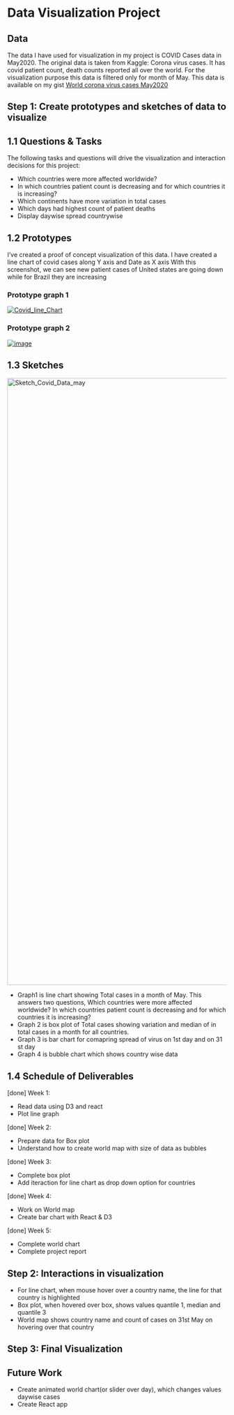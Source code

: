 # Data Visualization Project

## Data
The data I have used for visualization in my project is COVID Cases data in May2020. 
The original data is taken from Kaggle: Corona virus cases. It has covid patient count, death counts reported all over the world. For the visualization purpose this data is filtered only for month of May.
This data is available on my gist [World corona virus cases May2020](https://gist.github.com/manasishrotri/4e43a48d4a8c89f011dbf18b7de28190)

## Step 1: Create prototypes and sketches of data to visualize

## 1.1 Questions & Tasks

The following tasks and questions will drive the visualization and interaction decisions for this project:

 * Which countries were more affected worldwide?
 * In which countries patient count is decreasing and for which countries it is increasing?
 * Which continents have more variation in total cases
 * Which days had highest count of patient deaths
 * Display daywise spread countrywise


## 1.2 Prototypes

I’ve created a proof of concept visualization of this data. 
I have created a line chart of covid cases along Y axis and Date as X axis
With this screenshot, we can see new patient cases of United states are going down while for Brazil they are increasing

### Prototype graph 1

[![Covid_line_Chart](https://user-images.githubusercontent.com/60999947/94638694-8d1a3b80-02a8-11eb-9ab2-f65007c8fc2c.JPG)](https://vizhub.com/manasishrotri/2a52e358713f40af9002486d5e9ac6d3?edit=files&file=index.html&mode=full)

### Prototype graph 2

[![image](https://user-images.githubusercontent.com/60999947/94639494-4a596300-02aa-11eb-894d-b36e772b6718.png)](https://vizhub.com/manasishrotri/80b2816144f74b90a29d6a17801d48c7)

 
 
## 1.3 Sketches

<img width="1394" alt="Sketch_Covid_Data_may" src="https://user-images.githubusercontent.com/60999947/94639033-47aa3e00-02a9-11eb-99c8-d2e09221c4be.png">

* Graph1 is line chart showing Total cases in a month of May. This answers two questions, 
   Which countries were more affected worldwide?
   In which countries patient count is decreasing and for which countries it is increasing?
* Graph 2 is box plot of Total cases showing variation and median of in total cases in a month for all countries.
* Graph 3 is bar chart for comapring spread of virus on 1st day and on 31 st day
* Graph 4 is bubble chart which shows country wise data


## 1.4 Schedule of Deliverables

[done] Week 1:
* Read data using D3 and react 
* Plot line graph

[done] Week 2: 
* Prepare data for Box plot
* Understand how to create world map with size of data as bubbles

[done] Week 3: 
* Complete box plot
* Add iteraction for line chart as drop down option for countries

[done] Week 4:
* Work on World map
* Create bar chart with React &  D3

[done] Week 5:
* Complete world chart 
* Complete project report


## Step 2: Interactions in visualization

* For line chart, when mouse hover over a country name, the line for that country is highlighted
* Box plot, when hovered over box, shows values quantile 1, median and quantile 3
* World map shows country name and count of cases on 31st May on hovering over that country 

## Step 3: Final Visualization


## Future Work
* Create animated world chart(or slider over day), which changes values daywise cases
* Create React app
